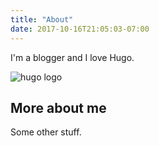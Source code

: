 ```yaml
---
title: "About"
date: 2017-10-16T21:05:03-07:00
---
```


I'm a blogger and I love Hugo.

![hugo logo](/img/hugo-logo.png)

## More about me

Some other stuff.
